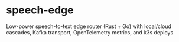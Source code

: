 # speech-edge
Low-power speech-to-text edge router (Rust + Go) with local/cloud cascades, Kafka transport, OpenTelemetry metrics, and k3s deploys
